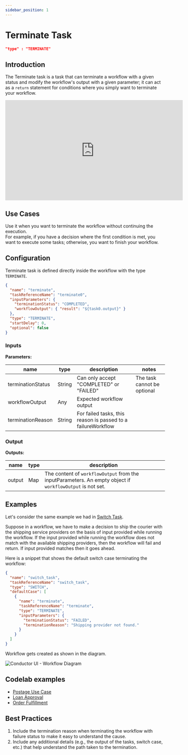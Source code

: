 ```yaml
---
sidebar_position: 1
---
```


# Terminate Task

```json
"type" : "TERMINATE"
```

## Introduction

The Terminate task is a task that can terminate a workflow with a given status and modify the workflow's output with a given parameter; it can act as a `return` statement for conditions where you simply want to terminate your workflow.

<p align="center"><iframe width="560" height="315" src="https://www.youtube.com/embed/FdH0nSgtc0Q" title="YouTube video player" frameborder="0" allow="accelerometer; autoplay; clipboard-write; encrypted-media; gyroscope; picture-in-picture" allowfullscreen></iframe></p>

## Use Cases

Use it when you want to terminate the workflow without continuing the execution.  
For example, if you have a decision where the first condition is met, you want to execute some tasks;
otherwise, you want to finish your workflow.

## Configuration

Terminate task is defined directly inside the workflow with the type
`TERMINATE`.

```json
{
  "name": "terminate",
  "taskReferenceName": "terminate0",
  "inputParameters": {
    "terminationStatus": "COMPLETED",
    "workflowOutput": { "result": "${task0.output}" }
  },
  "type": "TERMINATE",
  "startDelay": 0,
  "optional": false
}
```

### Inputs

**Parameters:**

| name              | type   | description                                                  | notes                       |
| ----------------- | ------ | ------------------------------------------------------------ | --------------------------- |
| terminationStatus | String | Can only accept "COMPLETED" or "FAILED"                      | The task cannot be optional |
| workflowOutput    | Any    | Expected workflow output                                     |                             |
| terminationReason | String | For failed tasks, this reason is passed to a failureWorkflow |

### Output

**Outputs:**

| name   | type | description                                                                                               |
| ------ | ---- | --------------------------------------------------------------------------------------------------------- |
| output | Map  | The content of `workflowOutput` from the inputParameters. An empty object if `workflowOutput` is not set. |

## Examples

Let's consider the same example we had in [Switch Task](/docs/reference-docs/switch-task).

Suppose in a workflow, we have to make a decision to ship the courier with the shipping
service providers on the basis of input provided while running the workflow.
If the input provided while running the workflow does not match with the available
shipping providers, then the workflow will fail and return. If input provided
matches then it goes ahead.

Here is a snippet that shows the default switch case terminating the workflow:

```json
{
  "name": "switch_task",
  "taskReferenceName": "switch_task",
  "type": "SWITCH",
  "defaultCase": [
    {
      "name": "terminate",
      "taskReferenceName": "terminate",
      "type": "TERMINATE",
      "inputParameters": {
        "terminationStatus": "FAILED",
        "terminationReason": "Shipping provider not found."
      }
    }
  ]
}
```

Workflow gets created as shown in the diagram.

![Conductor UI - Workflow Diagram](/img/tutorial/Terminate_Task.png)

## Codelab examples

- [Postage Use Case](/content/docs/usecases/US_post_office)
- [Loan Approval](/content/docs/usecases/finance)
- [Order Fulfillment](/content/docs/codelab/orderfulfillment5#terminate-task)

## Best Practices

1. Include the termination reason when terminating the workflow with failure status to make it easy to understand the cause.
2. Include any additional details (e.g., the output of the tasks, switch case, etc.) that help understand the path taken to the termination.
